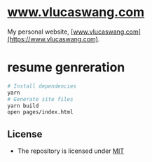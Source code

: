 # www.vlucaswang.com

My personal website, [www.vlucaswang.com](https://www.vlucaswang.com).

# resume genreration

```bash
# Install dependencies
yarn
# Generate site files
yarn build
open pages/index.html
```

## License

- The repository is licensed under [MIT](./LICENSE)
